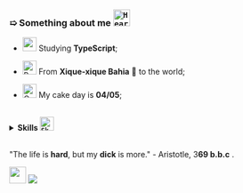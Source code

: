 ### **➯ Something about me** <code><a href="https://www.flaticon.com/authors/frelayasia"><img height="30" title="Heart icons created by frelayasia - Flaticon" src="icons/heart.png"></a></code>

- <img width="25" src="https://skillicons.dev/icons?i=ts"> Studying **TypeScript**;

- <a href="https://www.flaticon.com/authors/freepik"><img width="25" title="Brazil icons created by Freepik - Flaticon" src="icons/brazil.png"></a> From **Xique-xique Bahia** 📌 to the world;

- <a href="https://www.flaticon.com/authors/freepik"><img width="25" title="Cake icons created by Freepik - Flaticon" src="icons/cake.png"></a> My cake day is **04/05**;

<br>
<details>
    <summary>
      <strong>Skills <code><a href="https://www.flaticon.com/authors/karyative"><img width="25" title="Skill icons created by karyative - Flaticon" src="icons/skill.png"></a></code>
      </strong>
    </summary>

### **➯ Languages** <code><a href="https://www.flaticon.com/authors/juicy-fish"><img width="25" title="Language icons created by juicy_fish - Flaticon" src="icons/language.png"></a></code>

<code><img height="30" src="https://skillicons.dev/icons?i=ts,js"></code>
<code><img height="30" src="https://skillicons.dev/icons?i=py"></code>
<code><img height="30" src="https://skillicons.dev/icons?i=lua"></code>
<code><img height="30" src="https://skillicons.dev/icons?i=html,css"></code>



### **➯ Databases** <code><a href="https://www.flaticon.com/authors/freepik"><img width="25" title="Database icons created by Freepik - Flaticon" src="icons/database.png"></a></code>

<code><img height="30" src="https://skillicons.dev/icons?i=postgres"></code>
<code><img height="30" src="https://skillicons.dev/icons?i=mongodb"></code>
<code><img height="30" src="https://skillicons.dev/icons?i=firebase"></code>



### **➯ Tools/Frameworks** <code><a href="https://www.flaticon.com/authors/photo3idea-studio"><img width="25" title="Framework icons created by photo3idea_studio - Flaticon" src="icons/framework.png"></a></code>

<code><img height="30" src="https://skillicons.dev/icons?i=express"></code>
<code><img height="30" src="https://skillicons.dev/icons?i=prisma"></code>
<code><img height
="30" src="https://skillicons.dev/icons?i=nginx"></code>
<code><img height="30" src="https://skillicons.dev/icons?i=bash,git"></code>
<code><img height="30" src="https://skillicons.dev/icons?i=nodejs,deno,bun"></code>
<code><img height="30" src="https://skillicons.dev/icons?i=discordjs"></code>



### **➯ Distros** <code><a href="https://www.flaticon.com/authors/freepik" title="database icons"><img width="25" title="Linux icons created by Freepik - Flaticon" src="icons/linux.png"></a></code>

<code><img height="30" src="distros/arch.png"></code>
<code><img height="30" src="distros/fedora.png"><img height="30" src="distros/garudap.png"></code>
<code><img height="30" src="distros/debian.png"><img height="30" src="distros/ubuntu.png"><img height="30" src="distros/pop.png"><img height="30" src="distros/zorin.png"><img height="30" src="distros/deepin.png"><img height="30" src="distros/void.png"><img height="30" src="distros/mx.png"></code>
<code><img height="30" src="distros/suse.png"></code>

<img height='300' src="https://github-readme-stats.vercel.app/api/top-langs/?username=sunf3r&bg_color=30,ff008a,7f00ff&title_color=fff&text_color=fff">

</details>
</br>

"The life is <strong>hard</strong>, but my <strong>dick</strong> is more." - Aristotle, 3<strong>69 b.b.c</strong> .

<a href="https://discord.com/users/568493382884917258">
<code><img height="30" src="https://skillicons.dev/icons?i=discord"></code></a>
<code><img src="https://komarev.com/ghpvc/?username=sunf3r&color=blue&style=for-the-badge"></code>
